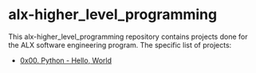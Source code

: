 # alx-higher_level_programming

This alx-higher_level_programming repository contains projects done for the
ALX software engineering program.
The specific list of projects:

* [0x00. Python - Hello, World](./0x00-python-hello_world)
